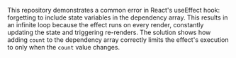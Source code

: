 This repository demonstrates a common error in React's useEffect hook:  forgetting to include state variables in the dependency array. This results in an infinite loop because the effect runs on every render, constantly updating the state and triggering re-renders. The solution shows how adding `count` to the dependency array correctly limits the effect's execution to only when the `count` value changes.